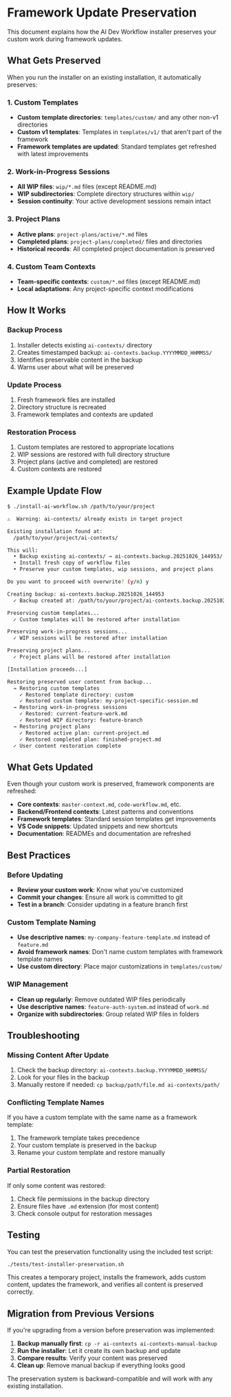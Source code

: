 # Framework Update Preservation

This document explains how the AI Dev Workflow installer preserves your custom work during framework updates.

## What Gets Preserved

When you run the installer on an existing installation, it automatically preserves:

### 1. Custom Templates
- **Custom template directories**: `templates/custom/` and any other non-v1 directories
- **Custom v1 templates**: Templates in `templates/v1/` that aren't part of the framework
- **Framework templates are updated**: Standard templates get refreshed with latest improvements

### 2. Work-in-Progress Sessions
- **All WIP files**: `wip/*.md` files (except README.md)
- **WIP subdirectories**: Complete directory structures within `wip/`
- **Session continuity**: Your active development sessions remain intact

### 3. Project Plans
- **Active plans**: `project-plans/active/*.md` files
- **Completed plans**: `project-plans/completed/` files and directories
- **Historical records**: All completed project documentation is preserved

### 4. Custom Team Contexts
- **Team-specific contexts**: `custom/*.md` files (except README.md)
- **Local adaptations**: Any project-specific context modifications

## How It Works

### Backup Process
1. Installer detects existing `ai-contexts/` directory
2. Creates timestamped backup: `ai-contexts.backup.YYYYMMDD_HHMMSS/`
3. Identifies preservable content in the backup
4. Warns user about what will be preserved

### Update Process
1. Fresh framework files are installed
2. Directory structure is recreated
3. Framework templates and contexts are updated

### Restoration Process
1. Custom templates are restored to appropriate locations
2. WIP sessions are restored with full directory structure
3. Project plans (active and completed) are restored
4. Custom contexts are restored

## Example Update Flow

```bash
$ ./install-ai-workflow.sh /path/to/your/project

⚠️  Warning: ai-contexts/ already exists in target project

Existing installation found at:
  /path/to/your/project/ai-contexts/

This will:
  • Backup existing ai-contexts/ → ai-contexts.backup.20251026_144953/
  • Install fresh copy of workflow files
  • Preserve your custom templates, wip sessions, and project plans

Do you want to proceed with overwrite? (y/n) y

Creating backup: ai-contexts.backup.20251026_144953
  ✓ Backup created at: /path/to/your/project/ai-contexts.backup.20251026_144953

Preserving custom templates...
  ✓ Custom templates will be restored after installation

Preserving work-in-progress sessions...
  ✓ WIP sessions will be restored after installation

Preserving project plans...
  ✓ Project plans will be restored after installation

[Installation proceeds...]

Restoring preserved user content from backup...
  → Restoring custom templates
    ✓ Restored template directory: custom
    ✓ Restored custom template: my-project-specific-session.md
  → Restoring work-in-progress sessions
    ✓ Restored: current-feature-work.md
    ✓ Restored WIP directory: feature-branch
  → Restoring project plans
    ✓ Restored active plan: current-project.md
    ✓ Restored completed plan: finished-project.md
  ✓ User content restoration complete
```

## What Gets Updated

Even though your custom work is preserved, framework components are refreshed:

- **Core contexts**: `master-context.md`, `code-workflow.md`, etc.
- **Backend/Frontend contexts**: Latest patterns and conventions
- **Framework templates**: Standard session templates get improvements
- **VS Code snippets**: Updated snippets and new shortcuts
- **Documentation**: READMEs and documentation are refreshed

## Best Practices

### Before Updating
- **Review your custom work**: Know what you've customized
- **Commit your changes**: Ensure all work is committed to git
- **Test in a branch**: Consider updating in a feature branch first

### Custom Template Naming
- **Use descriptive names**: `my-company-feature-template.md` instead of `feature.md`
- **Avoid framework names**: Don't name custom templates with framework template names
- **Use custom directory**: Place major customizations in `templates/custom/`

### WIP Management
- **Clean up regularly**: Remove outdated WIP files periodically
- **Use descriptive names**: `feature-auth-system.md` instead of `work.md`
- **Organize with subdirectories**: Group related WIP files in folders

## Troubleshooting

### Missing Content After Update
1. Check the backup directory: `ai-contexts.backup.YYYYMMDD_HHMMSS/`
2. Look for your files in the backup
3. Manually restore if needed: `cp backup/path/file.md ai-contexts/path/`

### Conflicting Template Names
If you have a custom template with the same name as a framework template:
1. The framework template takes precedence
2. Your custom template is preserved in the backup
3. Rename your custom template and restore manually

### Partial Restoration
If only some content was restored:
1. Check file permissions in the backup directory
2. Ensure files have `.md` extension (for most content)
3. Check console output for restoration messages

## Testing

You can test the preservation functionality using the included test script:

```bash
./tests/test-installer-preservation.sh
```

This creates a temporary project, installs the framework, adds custom content, updates the framework, and verifies all content is preserved correctly.

## Migration from Previous Versions

If you're upgrading from a version before preservation was implemented:

1. **Backup manually first**: `cp -r ai-contexts ai-contexts-manual-backup`
2. **Run the installer**: Let it create its own backup and update
3. **Compare results**: Verify your content was preserved
4. **Clean up**: Remove manual backup if everything looks good

The preservation system is backward-compatible and will work with any existing installation.